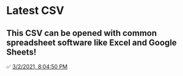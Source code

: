 # Latest CSV
## This CSV can be opened with common spreadsheet software like Excel and Google Sheets!
✅ [3/2/2021, 8:04:50 PM](https://storage.googleapis.com/ptdp-staging.appspot.com/exports/canonical_facilities_1614733486660.csv)